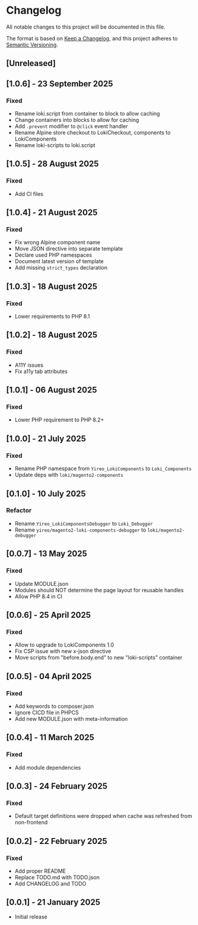 # Changelog
All notable changes to this project will be documented in this file.

The format is based on [Keep a Changelog](https://keepachangelog.com/en/1.0.0/),
and this project adheres to [Semantic Versioning](https://semver.org/spec/v2.0.0.html).

## [Unreleased]

## [1.0.6] - 23 September 2025
### Fixed
- Rename loki.script from container to block to allow caching
- Change containers into blocks to allow for caching
- Add `.prevent` modifier to `@click` event handler
- Rename Alpine store checkout to LokiCheckout, components to LokiComponents
- Rename loki-scripts to loki.script

## [1.0.5] - 28 August 2025
### Fixed
- Add CI files

## [1.0.4] - 21 August 2025
### Fixed
- Fix wrong Alpine component name
- Move JSON directive into separate template
- Declare used PHP namespaces
- Document latest version of template
- Add missing `strict_types` declaration

## [1.0.3] - 18 August 2025
### Fixed
- Lower requirements to PHP 8.1

## [1.0.2] - 18 August 2025
### Fixed
- A11Y issues
- Fix a11y tab attributes

## [1.0.1] - 06 August 2025
### Fixed
- Lower PHP requirement to PHP 8.2+

## [1.0.0] - 21 July 2025
### Fixed
- Rename PHP namespace from `Yireo_LokiComponents` to `Loki_Components`
- Update deps with `loki/magento2-components`

## [0.1.0] - 10 July 2025
### Refactor
- Rename `Yireo_LokiComponentsDebugger` to `Loki_Debugger`
- Rename `yireo/magento2-loki-components-debugger` to `loki/magento2-debugger`

## [0.0.7] - 13 May 2025
### Fixed
- Update MODULE.json
- Modules should NOT determine the page layout for reusable handles
- Allow PHP 8.4 in CI

## [0.0.6] - 25 April 2025
### Fixed
- Allow to upgrade to LokiComponents 1.0
- Fix CSP issue with new x-json directive
- Move scripts from "before.body.end" to new "loki-scripts" container

## [0.0.5] - 04 April 2025
### Fixed
- Add keywords to composer.json
- Ignore CICD file in PHPCS
- Add new MODULE.json with meta-information

## [0.0.4] - 11 March 2025
### Fixed
- Add module dependencies

## [0.0.3] - 24 February 2025
### Fixed
- Default target definitions were dropped when cache was refreshed from non-frontend

## [0.0.2] - 22 February 2025
### Fixed
-  Add proper README
-  Replace TODO.md with TODO.json
-  Add CHANGELOG and TODO

## [0.0.1] - 21 January 2025
- Initial release
